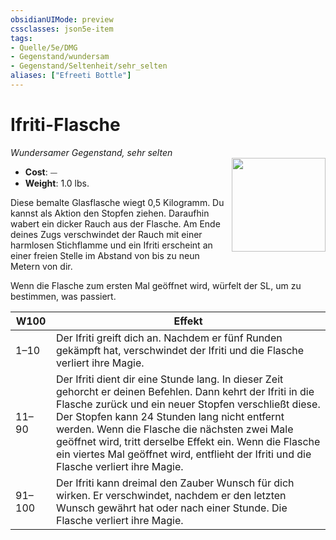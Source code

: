 ```yaml
---
obsidianUIMode: preview
cssclasses: json5e-item
tags:
- Quelle/5e/DMG
- Gegenstand/wundersam
- Gegenstand/Seltenheit/sehr_selten
aliases: ["Efreeti Bottle"]
---
```

# Ifriti-Flasche
*Wundersamer Gegenstand, sehr selten*  
<img src="Ifriti-Flasche.webp" align="right" width="150">

- **Cost**: ⏤
- **Weight**: 1.0 lbs.

Diese bemalte Glasflasche wiegt 0,5 Kilogramm. Du kannst als Aktion den Stopfen ziehen. Daraufhin wabert ein dicker Rauch aus der Flasche. Am Ende deines Zugs verschwindet der Rauch mit einer harmlosen Stichflamme und ein Ifriti erscheint an einer freien Stelle im Abstand von bis zu neun Metern von dir.

Wenn die Flasche zum ersten Mal geöffnet wird, würfelt der SL, um zu bestimmen, was passiert.

| W100   | Effekt                                                                                                                                                                                                                                                                                                                                                                                                                      |
| ------ | --------------------------------------------------------------------------------------------------------------------------------------------------------------------------------------------------------------------------------------------------------------------------------------------------------------------------------------------------------------------------------------------------------------------------- |
| 1–10   | Der Ifriti greift dich an. Nachdem er fünf Runden gekämpft hat, verschwindet der Ifriti und die Flasche verliert ihre Magie.                                                                                                                                                                                                                                                                                                |
| 11–90  | Der Ifriti dient dir eine Stunde lang. In dieser Zeit gehorcht er deinen Befehlen. Dann kehrt der Ifriti in die Flasche zurück und ein neuer Stopfen verschließt diese. Der Stopfen kann 24 Stunden lang nicht entfernt werden. Wenn die Flasche die nächsten zwei Male geöffnet wird, tritt derselbe Effekt ein. Wenn die Flasche ein viertes Mal geöffnet wird, entflieht der Ifriti und die Flasche verliert ihre Magie. |
| 91–100 | Der Ifriti kann dreimal den Zauber Wunsch für dich wirken. Er verschwindet, nachdem er den letzten Wunsch gewährt hat oder nach einer Stunde. Die Flasche verliert ihre Magie.                                                                                                                                                                                                                                              |

